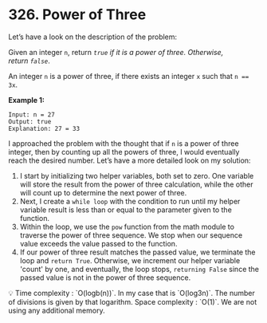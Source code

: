 # 326. Power of Three

Let’s have a look on the description of the problem:

Given an integer `n`, return *`true` if it is a power of three. Otherwise, return `false`*.

An integer `n` is a power of three, if there exists an integer `x` such that `n == 3x`.

**Example 1:**

```
Input: n = 27
Output: true
Explanation: 27 = 33
```

I approached the problem with the thought that if `n` is a power of three integer, then by counting up all the powers of three, I would eventually reach the desired number. Let’s have a more detailed look on my solution:

1. I start by initializing two helper variables, both set to zero. One variable will store the result from the power of three calculation, while the other will count up to determine the next power of three.
2. Next, I create a `while loop` with the condition to run until my helper variable result is less than or equal to the parameter given to the function.
3. Within the loop, we use the `pow` function from the math module to traverse the power of three sequence. We stop when our sequence value exceeds the value passed to the function.
4. If our power of three result matches the passed value, we terminate the loop and `return True`. Otherwise, we increment our helper variable 'count' by one, and eventually, the loop stops, `returning False` since the passed value is not in the power of three sequence.

<aside>
💡 Time complexity : `O(log⁡b(n))`. In my case that is `O(log⁡3n)`. The number of divisions is given by that logarithm.
Space complexity : `O(1)`. We are not using any additional memory.

</aside>